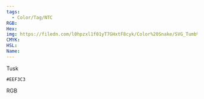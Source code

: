 ```yaml
---
tags:
  - Color/Tag/NTC
RGB:
Hex:
img: https://filedn.com/l0hpzxl1f01yT7GHxtF8cyk/Color%20Snake/SVG_Tumb%20Mass%20No%20Name/EEF3C3.svg
CMYK:
HSL:
Name:
---
```

Tusk
```palette
#EEF3C3
```
RGB
